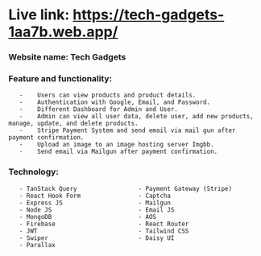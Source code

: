 # Live link: https://tech-gadgets-1aa7b.web.app/

### Website name: Tech Gadgets

### Feature and functionality: 
       -	Users can view products and product details.
       -	Authentication with Google, Email, and Password.
       -	Different Dashboard for Admin and User.
       -	Admin can view all user data, delete user, add new products, manage, update, and delete products.        
       -	Stripe Payment System and send email via mail gun after payment confirmation.
       -	Upload an image to an image hosting server Imgbb.
       -    Send email via Mailgun after payment confirmation.

### Technology: 
       - TanStack Query                 - Payment Gateway (Stripe)
       - React Hook Form                - Captcha
       - Express JS                     - Mailgun
       - Node JS                        - Email JS
       - MongoDB                        - AOS
       - Firebase                       - React Router
       - JWT                            - Tailwind CSS
       - Swiper                         - Daisy UI
       - Parallax  
